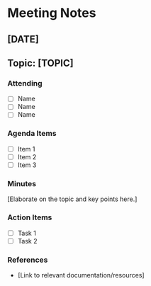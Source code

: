 # Meeting Notes

## [DATE]

## Topic: [TOPIC]

### Attending

- [ ] Name
- [ ] Name
- [ ] Name

### Agenda Items

- [ ] Item 1
- [ ] Item 2
- [ ] Item 3

### Minutes

[Elaborate on the topic and key points here.]

### Action Items

- [ ] Task 1
- [ ] Task 2

### References

- [Link to relevant documentation/resources]
